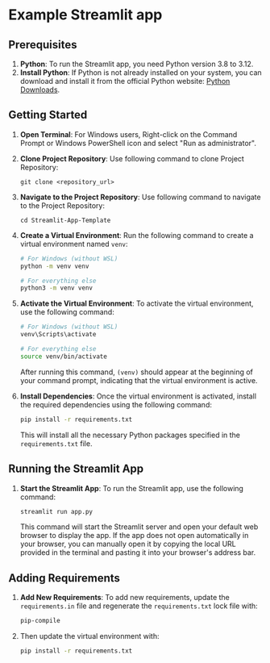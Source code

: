 # Example Streamlit app

## Prerequisites
1. **Python**: To run the Streamlit app, you need Python version 3.8 to 3.12.
2. **Install Python**: If Python is not already installed on your system, you can download and install it from the official Python website: [Python Downloads](https://www.python.org/downloads/). 

## Getting Started
1. **Open Terminal**: For Windows users, Right-click on the Command Prompt or Windows PowerShell icon and select "Run as administrator".
2. **Clone Project Repository**: Use following command to clone Project Repository:
   ```
   git clone <repository_url>
   ```

4. **Navigate to the Project Repository**: Use following command to navigate to the Project Repository:
   ```
   cd Streamlit-App-Template
   ```

5. **Create a Virtual Environment**: Run the following command to create a virtual environment named `venv`:
    ```bash
    # For Windows (without WSL)
    python -m venv venv
    
    # For everything else
    python3 -m venv venv
    ```

6. **Activate the Virtual Environment**: To activate the virtual environment, use the following command:
    ```bash
    # For Windows (without WSL)
    venv\Scripts\activate
    
    # For everything else
    source venv/bin/activate
    ```
   After running this command, `(venv)` should appear at the beginning of your command prompt, indicating that the virtual environment is active.

7. **Install Dependencies**: Once the virtual environment is activated, install the required dependencies using the following command:
    ```bash
    pip install -r requirements.txt
    ```
   This will install all the necessary Python packages specified in the `requirements.txt` file.

## Running the Streamlit App
1. **Start the Streamlit App**: To run the Streamlit app, use the following command:
    ```bash
    streamlit run app.py
    ```
   This command will start the Streamlit server and open your default web browser to display the app. If the app does not open automatically in your browser, you can manually open it by copying the local URL provided in the terminal and pasting it into your browser's address bar.
   
## Adding Requirements
1. **Add New Requirements**: To add new requirements, update the `requirements.in` file and regenerate the `requirements.txt` lock file with:
    ```bash
    pip-compile
    ```
2. Then update the virtual environment with:
    ```bash
    pip install -r requirements.txt
    ```
